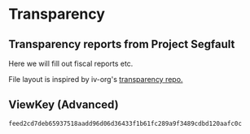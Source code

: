 # Transparency

## Transparency reports from Project Segfault

Here we will fill out fiscal reports etc.

File layout is inspired by iv-org's [transparency repo.](https://github.com/iv-org/transparency)

## ViewKey (Advanced)

`feed2cd7deb65937518aadd96d06d36433f1b61fc289a9f3489cdbd120aafc0c`
